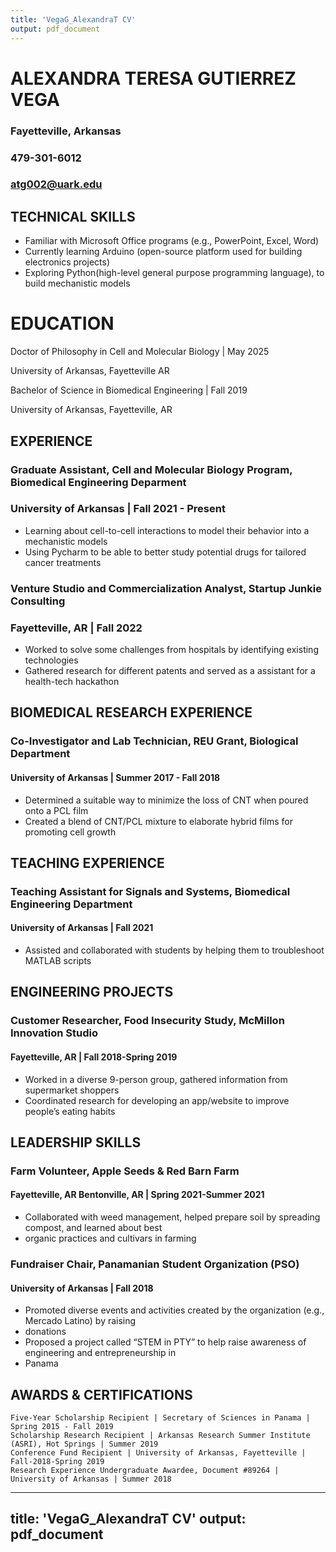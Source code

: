 ```yaml
---
title: 'VegaG_AlexandraT CV'
output: pdf_document
---
```



# ALEXANDRA TERESA GUTIERREZ VEGA
### Fayetteville, Arkansas
### 479-301-6012 
### atg002@uark.edu  
 
## TECHNICAL SKILLS


* Familiar with Microsoft Office programs (e.g., PowerPoint, Excel, Word)
* Currently learning Arduino (open-source platform used for building electronics projects) 
* Exploring Python(high-level general purpose programming language), to build mechanistic models

# EDUCATION


Doctor of Philosophy in Cell and Molecular Biology      | May 2025
 
University of Arkansas, Fayetteville AR

Bachelor of Science in Biomedical Engineering 		| Fall 2019
             
University of Arkansas, Fayetteville, AR		

## EXPERIENCE

### Graduate Assistant, Cell and Molecular Biology Program, Biomedical Engineering Deparment 
### University of Arkansas | Fall 2021 - Present
* Learning about cell-to-cell interactions to  model their behavior into a mechanistic models 
* Using Pycharm to be able to better study potential drugs for tailored cancer treatments

### Venture Studio and Commercialization Analyst, Startup Junkie Consulting
### Fayetteville, AR | Fall 2022
* Worked to solve some challenges from hospitals by identifying existing technologies 
* Gathered research for different patents and served as a assistant for a health-tech hackathon

## BIOMEDICAL RESEARCH EXPERIENCE


### Co-Investigator and Lab Technician, REU Grant, Biological Department
#### University of Arkansas | Summer 2017 - Fall 2018                                                      
  
* Determined a suitable way to minimize the loss of CNT when poured onto a PCL film
* Created a blend of CNT/PCL mixture to elaborate hybrid films for promoting cell growth


## TEACHING EXPERIENCE

 
### Teaching Assistant for Signals and Systems, Biomedical Engineering Department
#### University of Arkansas | Fall 2021
* Assisted and collaborated with students by helping them to troubleshoot MATLAB scripts


## ENGINEERING PROJECTS


### Customer Researcher, Food Insecurity Study, McMillon Innovation Studio 
#### Fayetteville, AR | Fall 2018-Spring 2019 

* Worked in a diverse 9-person group, gathered information from supermarket shoppers 
* Coordinated research for developing an app/website to improve people’s eating habits

## LEADERSHIP SKILLS


### Farm Volunteer, Apple Seeds & Red Barn Farm
#### Fayetteville, AR Bentonville, AR | Spring 2021-Summer 2021
* Collaborated with weed management, helped prepare soil by spreading compost, and learned about best 
* organic practices and cultivars in farming
### Fundraiser Chair, Panamanian Student Organization (PSO)
#### University of Arkansas | Fall 2018
* Promoted diverse events and activities created by the organization (e.g., Mercado Latino) by raising 
* donations
* Proposed a project called “STEM in PTY” to help raise awareness of engineering and entrepreneurship in 
* Panama

## AWARDS & CERTIFICATIONS


    Five-Year Scholarship Recipient | Secretary of Sciences in Panama | Spring 2015 - Fall 2019                                                                                                      
    Scholarship Research Recipient | Arkansas Research Summer Institute (ASRI), Hot Springs | Summer 2019
    Conference Fund Recipient | University of Arkansas, Fayetteville | Fall-2018-Spring 2019
    Research Experience Undergraduate Awardee, Document #89264 | University of Arkansas | Summer 2018
 
---
title: 'VegaG_AlexandraT CV'
output: pdf_document
---
















 



                                     
                                     






 



                                     
                                    
